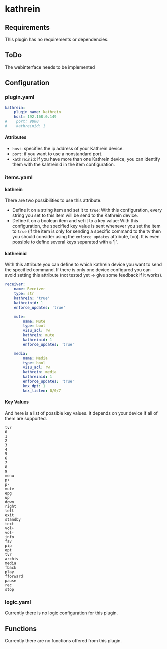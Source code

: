 # kathrein

## Requirements
This plugin has no requirements or dependencies.

## ToDo

The webinterface needs to be implemented

## Configuration

### plugin.yaml

```yaml
kathrein:
    plugin_name: kathrein
    host: 192.168.0.149
#    port: 9000
#    kathreinid: 1
```

#### Attributes

  * `host`: specifies the ip address of your Kathrein device.
  * `port`: if you want to use a nonstandard port.
  * `kathreinid`: if you have more than one Kathrein device, you can identify them with the kahtreinid in the item configuration.

### items.yaml

#### kathrein

There are two possibilities to use this attribute.
  * Define it on a string item and set it to `true`: With this configuration, every string you set to this item will be send to the Kathrein device.
  * Define it on a boolean item and set it to a key value: With this configuration, the specified key value is sent whenever you set the item to `true` (if the item is only for sending a specific command to the tv then you should consider using the `enforce_updates` attribute, too). It is even possible to define several keys separated with a '|'.

#### kathreinid

With this attribute you can define to which kathrein device you want to send the specified command. If there is only one device configured you can avoid setting this attribute (not tested yet -> give some feedback if it works).

```yaml
receiver:
    name: Receiver
    type: str
    kathrein: 'true'
    kathreinid: 1
    enforce_updates: 'true'

    mute:
        name: Mute
        type: bool
        visu_acl: rw
        kathrein: mute
        kathreinid: 1
        enforce_updates: 'true'

    media:
        name: Media
        type: bool
        visu_acl: rw
        kathrein: media
        kathreinid: 1
        enforce_updates: 'true'
        knx_dpt: 1
        knx_listen: 0/0/7
```

#### Key Values
And here is a list of possible key values. It depends on your device if all of them are supported.

```
tvr
0
1
2
3
4
5
6
7
8
9
menu
p+
p-
mute
epg
up
down
right
left
exit
standby
text
vol+
vol-
info
fav
pip
opt
tvr
archiv
media
fback
play
fforward
pause
rec
stop
```

### logic.yaml

Currently there is no logic configuration for this plugin.

## Functions

Currently there are no functions offered from this plugin.
